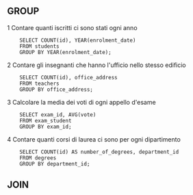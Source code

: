 ## GROUP

1 Contare quanti iscritti ci sono stati ogni anno

        SELECT COUNT(id), YEAR(enrolment_date)
        FROM students
        GROUP BY YEAR(enrolment_date);

2 Contare gli insegnanti che hanno l'ufficio nello stesso edificio

        SELECT COUNT(id), office_address
        FROM teachers   
        GROUP BY office_address;

3 Calcolare la media dei voti di ogni appello d'esame

        SELECT exam_id, AVG(vote)
        FROM exam_student
        GROUP BY exam_id;

4 Contare quanti corsi di laurea ci sono per ogni dipartimento

        SELECT COUNT(id) AS number_of_degrees, department_id
        FROM degrees
        GROUP BY department_id;


## JOIN